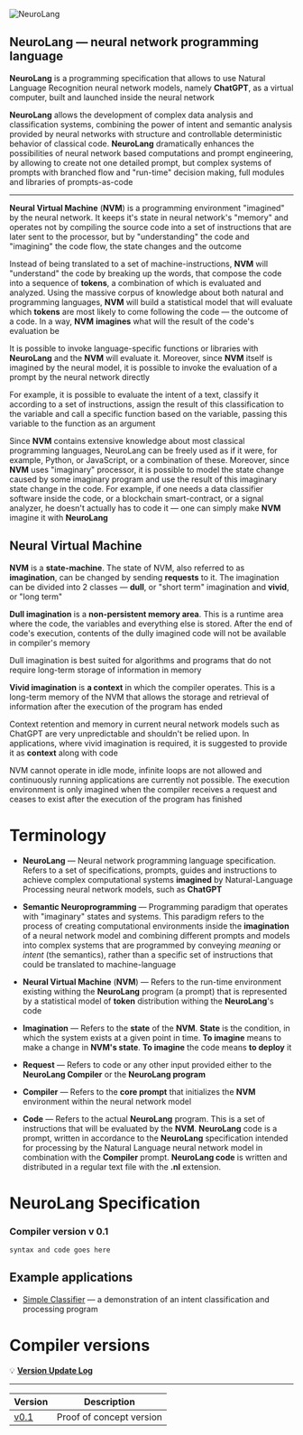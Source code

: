 ![NeuroLang](https://d2w9rnfcy7mm78.cloudfront.net/20246949/original_6cccd63dd5972a136846dd370e70b741.png?1675709623?bc=0)

## NeuroLang — neural network programming language

**NeuroLang** is a programming specification that allows to use Natural Language Recognition neural network models, namely **ChatGPT**, as a virtual computer, built and launched inside the neural network

**NeuroLang** allows the development of complex data analysis and classification systems, combining the power of intent and semantic analysis provided by neural networks with structure and controllable deterministic behavior of classical code. **NeuroLang** dramatically enhances the possibilities of neural network based computations and prompt engineering, by allowing to create not one detailed prompt, but complex systems of prompts with branched flow and "run-time" decision making, full modules and libraries of prompts-as-code

---

**Neural Virtual Machine** (**NVM**) is a programming environment "imagined" by the neural network. It keeps it's state in neural network's "memory" and operates not by compiling the source code into a set of instructions that are later sent to the processor, but by "understanding" the code and "imagining" the code flow, the state changes and the outcome

Instead of being translated to a set of machine-instructions, **NVM** will "understand" the code by breaking up the words, that compose the code into a sequence of **tokens**, a combination of which is evaluated and analyzed. Using the massive corpus of knowledge about both natural and programming languages, **NVM** will build a statistical model that will evaluate which **tokens** are most likely to come following the code — the outcome of a code. In a way, **NVM** **imagines** what will the result of the code's evaluation be

It is possible to invoke language-specific functions or libraries with **NeuroLang** and the **NVM** will evaluate it. Moreover, since **NVM** itself is imagined by the neural model, it is possible to invoke the evaluation of a prompt by the neural network directly

For example, it is possible to evaluate the intent of a text, classify it according to a set of instructions, assign the result of this classification to the variable and call a specific function based on the variable, passing this variable to the function as an argument

Since **NVM** contains extensive knowledge about most classical programming languages, NeuroLang can be freely used as if it were, for example, Python, or JavaScript, or a combination of these. Moreover, since **NVM** uses "imaginary" processor, it is possible to model the state change caused by some imaginary program and use the result of this imaginary state change in the code. For example, if one needs a data classifier software inside the code, or a blockchain smart-contract, or a signal analyzer, he doesn't actually has to code it — one can simply make **NVM** imagine it with **NeuroLang**

## Neural Virtual Machine


 **NVM** is a **state-machine**. The state of NVM, also referred to as **imagination**, can be changed by sending **requests** to it. The imagination can be divided into 2 classes — **dull**, or "short term" imagination and **vivid**, or "long term"

**Dull imagination** is a **non-persistent memory area**. This is a runtime area where the code, the variables and everything else is stored. After the end of code's execution, contents of the dully imagined code will not be available in compiler's memory

Dull imagination is best suited for algorithms and programs that do not require long-term storage of information in memory

**Vivid imagination** is **a context** in which the compiler operates. This is a long-term memory of the NVM that allows the storage and retrieval of information after the execution of the program has ended

Context retention and memory in current neural network models such as ChatGPT are very unpredictable and shouldn't be relied upon. In applications, where vivid imagination is required, it is suggested to provide it as **context** along with code

NVM cannot operate in idle mode, infinite loops are not allowed and continuously running applications are currently not possible. The execution environment is only imagined when the compiler receives a request and ceases to exist after the execution of the program has finished


# Terminology

 - **NeuroLang** — Neural network programming language specification. Refers to a set of specifications, prompts, guides and instructions to achieve complex computational systems **imagined** by Natural-Language Processing neural network models, such as **ChatGPT**

 - **Semantic Neuroprogramming** — Programming paradigm that operates with "imaginary" states and systems. This paradigm refers to the process of creating computational environments inside the **imagination** of a neural network model and combining different prompts and models into complex systems that are programmed by conveying *meaning* or *intent* (the semantics), rather than a specific set of instructions that could be translated to machine-language
 
 - **Neural Virtual Machine** (**NVM**) — Refers to the run-time environment existing withing the **NeuroLang** program (a prompt) that is represented by a statistical model of **token** distribution withing the **NeuroLang**'s code
 
 - **Imagination** — Refers to the **state**  of the **NVM**. **State** is the condition, in which the system exists at a given point in time. **To imagine** means to make a change in **NVM's state**. **To imagine** the code means **to deploy** it

- **Request** — Refers to code or any other input provided either to the **NeuroLang Compiler** or the **NeuroLang program**

- **Compiler** — Refers to the **core prompt** that initializes the **NVM** environment within the neural network model

- **Code** — Refers to the actual **NeuroLang** program. This is a set of instructions that will be evaluated by the **NVM**. **NeuroLang** code is a prompt, written in accordance to the **NeuroLang** specification intended for processing by the Natural Language neural network model in combination with the **Compiler** prompt. **NeuroLang code** is written and distributed in a regular text file with the **.nl** extension.

# NeuroLang Specification 

### Compiler version v 0.1

```
syntax and code goes here
```

## Example applications

- [Simple Classifier](https://github.com/DippyArtu/neurolang/tree/main/codeExamples/simpleClassifier) — a demonstration of an intent classification and processing program

# Compiler versions

💡 **[Version Update Log](https://github.com/DippyArtu/neurolang/tree/main/versionLog)**

---
|**Version**| **Description** |
|--|--|
| [v0.1](https://github.com/DippyArtu/neurolang/blob/main/compiler/NeuroLang%20v0.1) | Proof of concept version |